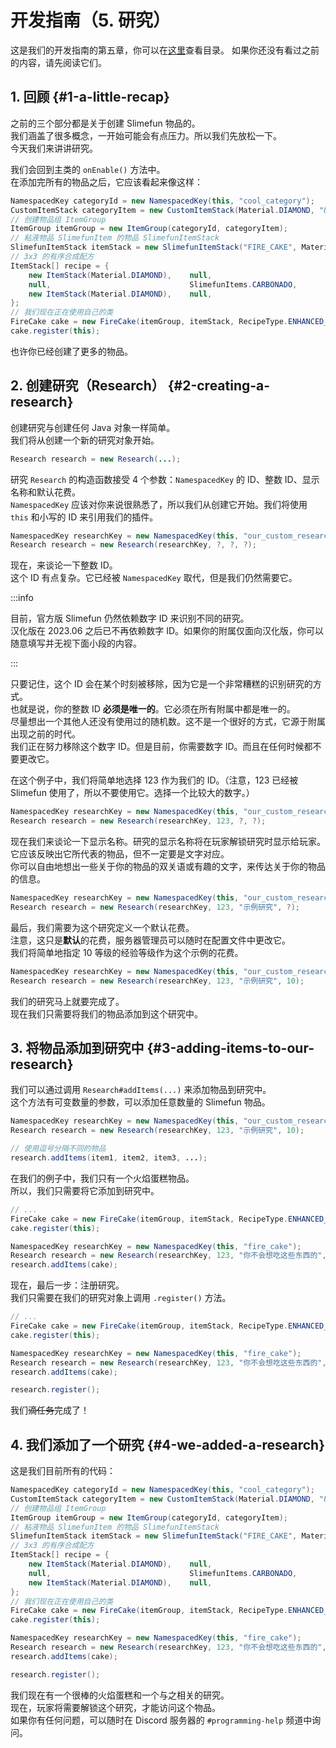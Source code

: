 # 开发指南（5. 研究）

这是我们的开发指南的第五章，你可以在[这里](/Developer-Guide)查看目录。
如果你还没有看过之前的内容，请先阅读它们。

## 1. 回顾 {#1-a-little-recap}

之前的三个部分都是关于创建 Slimefun 物品的。  
我们涵盖了很多概念，一开始可能会有点压力。所以我们先放松一下。  
今天我们来讲讲研究。

我们会回到主类的 `onEnable()` 方法中。  
在添加完所有的物品之后，它应该看起来像这样：

```java
NamespacedKey categoryId = new NamespacedKey(this, "cool_category");
CustomItemStack categoryItem = new CustomItemStack(Material.DIAMOND, "&4非常炫酷的分类");
// 创建物品组 ItemGroup
ItemGroup itemGroup = new ItemGroup(categoryId, categoryItem);
// 粘液物品 SlimefunItem 的物品 SlimefunItemStack
SlimefunItemStack itemStack = new SlimefunItemStack("FIRE_CAKE", Material.CAKE, "&4火焰蛋糕", "", LoreBuilder.radioactive(Radioactivity.HIGH), LoreBuilder.HAZMAT_SUIT_REQUIRED);
// 3x3 的有序合成配方
ItemStack[] recipe = {
    new ItemStack(Material.DIAMOND),    null,                               new ItemStack(Material.DIAMOND),
    null,                               SlimefunItems.CARBONADO,            null,
    new ItemStack(Material.DIAMOND),    null,                               new ItemStack(Material.DIAMOND)
};
// 我们现在正在使用自己的类
FireCake cake = new FireCake(itemGroup, itemStack, RecipeType.ENHANCED_CRAFTING_TABLE, recipe);
cake.register(this);
```

也许你已经创建了更多的物品。

## 2. 创建研究（Research） {#2-creating-a-research}

创建研究与创建任何 Java 对象一样简单。  
我们将从创建一个新的研究对象开始。

```java
Research research = new Research(...);
```

研究 `Research` 的构造函数接受 4 个参数：`NamespacedKey` 的 ID、整数 ID、显示名称和默认花费。  
`NamespacedKey` 应该对你来说很熟悉了，所以我们从创建它开始。我们将使用 `this` 和小写的 ID 来引用我们的插件。

```java
NamespacedKey researchKey = new NamespacedKey(this, "our_custom_research");
Research research = new Research(researchKey, ?, ?, ?);
```

现在，来谈论一下整数 ID。  
这个 ID 有点复杂。它已经被 `NamespacedKey` 取代，但是我们仍然需要它。

:::info

目前，官方版 Slimefun 仍然依赖数字 ID 来识别不同的研究。  
汉化版在 2023.06 之后已不再依赖数字 ID。如果你的附属仅面向汉化版，你可以随意填写并无视下面小段的内容。

:::

只要记住，这个 ID 会在某个时刻被移除，因为它是一个非常糟糕的识别研究的方式。  
也就是说，你的整数 ID **必须是唯一的**。它必须在所有附属中都是唯一的。  
尽量想出一个其他人还没有使用过的随机数。这不是一个很好的方式，它源于附属出现之前的时代。  
我们正在努力移除这个数字 ID。但是目前，你需要数字 ID。而且在任何时候都不要更改它。

在这个例子中，我们将简单地选择 123 作为我们的 ID。（注意，123 已经被 Slimefun 使用了，所以不要使用它。选择一个比较大的数字。）

```java
NamespacedKey researchKey = new NamespacedKey(this, "our_custom_research");
Research research = new Research(researchKey, 123, ?, ?);
```

现在我们来谈论一下显示名称。研究的显示名称将在玩家解锁研究时显示给玩家。  
它应该反映出它所代表的物品，但不一定要是文字对应。  
你可以自由地想出一些关于你的物品的双关语或有趣的文字，来传达关于你的物品的信息。

```java
NamespacedKey researchKey = new NamespacedKey(this, "our_custom_research");
Research research = new Research(researchKey, 123, "示例研究", ?);
```

最后，我们需要为这个研究定义一个默认花费。  
注意，这只是**默认**的花费，服务器管理员可以随时在配置文件中更改它。  
我们将简单地指定 10 等级的经验等级作为这个示例的花费。

```java
NamespacedKey researchKey = new NamespacedKey(this, "our_custom_research");
Research research = new Research(researchKey, 123, "示例研究", 10);
```

我们的研究马上就要完成了。  
现在我们只需要将我们的物品添加到这个研究中。

## 3. 将物品添加到研究中 {#3-adding-items-to-our-research}

我们可以通过调用 `Research#addItems(...)` 来添加物品到研究中。  
这个方法有可变数量的参数，可以添加任意数量的 Slimefun 物品。

```java
NamespacedKey researchKey = new NamespacedKey(this, "our_custom_research");
Research research = new Research(researchKey, 123, "示例研究", 10);

// 使用逗号分隔不同的物品
research.addItems(item1, item2, item3, ...);
```

在我们的例子中，我们只有一个火焰蛋糕物品。  
所以，我们只需要将它添加到研究中。

```java
// ...
FireCake cake = new FireCake(itemGroup, itemStack, RecipeType.ENHANCED_CRAFTING_TABLE, recipe);
cake.register(this);

NamespacedKey researchKey = new NamespacedKey(this, "fire_cake");
Research research = new Research(researchKey, 123, "你不会想吃这些东西的", 10);
research.addItems(cake);
```

现在，最后一步：注册研究。  
我们只需要在我们的研究对象上调用 `.register()` 方法。

```java
// ...
FireCake cake = new FireCake(itemGroup, itemStack, RecipeType.ENHANCED_CRAFTING_TABLE, recipe);
cake.register(this);

NamespacedKey researchKey = new NamespacedKey(this, "fire_cake");
Research research = new Research(researchKey, 123, "你不会想吃这些东西的", 10);
research.addItems(cake);

research.register();
```

我们~~滴任务~~完成了！

## 4. 我们添加了一个研究 {#4-we-added-a-research}

这是我们目前所有的代码：

```java
NamespacedKey categoryId = new NamespacedKey(this, "cool_category");
CustomItemStack categoryItem = new CustomItemStack(Material.DIAMOND, "&4非常炫酷的分类");
// 创建物品组 ItemGroup
ItemGroup itemGroup = new ItemGroup(categoryId, categoryItem);
// 粘液物品 SlimefunItem 的物品 SlimefunItemStack
SlimefunItemStack itemStack = new SlimefunItemStack("FIRE_CAKE", Material.CAKE, "&4火焰蛋糕", "", LoreBuilder.radioactive(Radioactivity.HIGH), LoreBuilder.HAZMAT_SUIT_REQUIRED);
// 3x3 的有序合成配方
ItemStack[] recipe = {
    new ItemStack(Material.DIAMOND),    null,                               new ItemStack(Material.DIAMOND),
    null,                               SlimefunItems.CARBONADO,            null,
    new ItemStack(Material.DIAMOND),    null,                               new ItemStack(Material.DIAMOND)
};
// 我们现在正在使用自己的类
FireCake cake = new FireCake(itemGroup, itemStack, RecipeType.ENHANCED_CRAFTING_TABLE, recipe);
cake.register(this);

NamespacedKey researchKey = new NamespacedKey(this, "fire_cake");
Research research = new Research(researchKey, 123, "你不会想吃这些东西的", 10);
research.addItems(cake);

research.register();
```

我们现在有一个很棒的火焰蛋糕和一个与之相关的研究。  
现在，玩家将需要解锁这个研究，才能访问这个物品。  
如果你有任何问题，可以随时在 Discord 服务器的 `#programming-help` 频道中询问。
